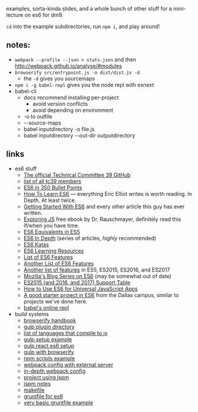 examples, sorta-kinda slides, and a whole bunch of other stuff for a
mini-lecture on es6 for dm9.

`cd` into the example subdirectories, run `npm i`, and play around!

## notes:
* `webpack --profile --json > stats.json` and then http://webpack.github.io/analyse/#modules
* `browserify src/entrypoint.js -o dist/dist.js -d`
  * the `-d` gives you sourcemaps
* `npm i -g babel-repl` gives you the node repl with esnext
* babel-cli
  * docs recommend installing per-project
    * avoid version conflicts
    * avoid depending on environment
  * -o to outfile
  * --source-maps
  * babel inputdirectory -o file.js
  * babel inputdirectory --out-dir outputdirectory

## links
* es6 stuff
  * [The official Technical Committee 39 GitHub](https://github.com/tc39)
  * [list of all tc39 members](https://github.com/zacanger/es6-and-builds/blob/master/tc39-members.json)
  * [ES6 in 350 Bullet Points](https://ponyfoo.com/articles/es6)
  * [How To Learn ES6](https://medium.com/javascript-scene/how-to-learn-es6-47d9a1ac2620) — everything Eric Elliot writes is worth reading. In Depth. At least twice.
  * [Getting Started With ES6](http://www.2ality.com/2015/08/getting-started-es6.html) and every other article this guy has ever written.
  * [Exploring JS](http://exploringjs.com/) free ebook by Dr. Rauschmayer, definitely read this if/when you have time.
  * [ES6 Equivalents in ES5](https://github.com/addyosmani/es6-equivalents-in-es5)
  * [ES6 In Depth](https://ponyfoo.com/articles/tagged/es6-in-depth) (series of articles, _highly_ recommended)
  * [ES6 Katas](http://es6katas.org/)
  * [ES6 Learning Resources](https://github.com/ericdouglas/ES6-Learning)
  * [List of ES6 Features](https://github.com/lukehoban/es6features)
  * [Another List of ES6 Features](http://es6-features.org/)
  * [Another list of features](http://jsfeatures.in/) in ES5, ES2015, ES2016, and ES2017
  * [Mozilla's Blog Series on ES6](https://hacks.mozilla.org/category/es6-in-depth/) (may be somewhat out of date)
  * [ES2015 (and 2016, and 2017) Support Table](https://kangax.github.io/compat-table/es6/)
  * [How to Use ES6 for Universal JavaScript Apps](https://medium.com/javascript-scene/how-to-use-es6-for-isomorphic-javascript-apps-2a9c3abe5ea2)
  * [A good starter project in ES6](https://github.com/r-walsh/es6-profiles) from the Dallas campus, similar to projects we've done here.
  * [babel's online repl](https://babeljs.io/repl/)
* build systems
  * [browserify handbook](https://github.com/substack/browserify-handbook)
  * [gulp plugin directory](http://gulpjs.com/plugins/)
  * [list of languages that compile to js](https://github.com/jashkenas/coffeescript/wiki/List-of-languages-that-compile-to-JS)
  * [gulp setup example](https://github.com/zacanger/gulp-tests/tree/master/dm9-styl-ng-serv-lr)
  * [gulp react es6 setup](https://github.com/zacanger/react-tidbits/tree/master/es6-boiler)
  * [gulp with browserify](https://github.com/zacanger/gulp-tests/blob/master/browserify.js)
  * [npm scripts example](https://github.com/pharaoh-js/pharaoh-desktop/blob/master/package.json#L8)
  * [webpack config with external server](https://github.com/zacanger/examples/blob/master/webpack-react-setup-with-lots-of-stuff.js)
  * [in-depth webpack config](https://github.com/zacanger/react-samples/blob/master/webpack-react-kanban%2Fwebpack.config.js)
  * [project using jspm](https://github.com/zacanger/react-samples/tree/master/sorta-slackish)
  * [jspm notes](https://github.com/zacanger/examples/blob/master/jspm-example.js)
  * [makefile](https://github.com/zacanger/examples/blob/master/example-javascript-makefile)
  * [gruntfile for es6](https://github.com/zacanger/examples/blob/master/gruntfile-es6.js)
  * [very basic gruntfile example](https://github.com/zacanger/examples/blob/master/example-gruntfile.js)

